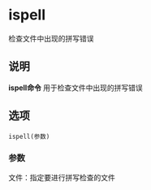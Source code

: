 ispell
===

检查文件中出现的拼写错误

## 说明

**ispell命令** 用于检查文件中出现的拼写错误

## 选项

```
ispell(参数)
```

### 参数  

文件：指定要进行拼写检查的文件


